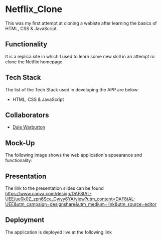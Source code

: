 # Netflix_Clone

This was my first attempt at cloning a webiste after learning the basics of HTML, CSS & JavaScript. 

## Functionality

It is a replica site in which I used to learn some new skill in an attempt ro clone the Netflix homepage

## Tech Stack

The list of the Tech Stack used in developing the APP are below:

* HTML, CSS & JavaScript


## Collaborators

* [Dale Warburton](https://github.com/Dezmondo7)

## Mock-Up

The following image shows the web application's appearance and functionality: 

## Presentation

The link to the presentation slides can be found https://www.canva.com/design/DAF8tAL-UEE/ue0k0Z_zpn6Sce_Cwyy6YA/view?utm_content=DAF8tAL-UEE&utm_campaign=designshare&utm_medium=link&utm_source=editor 

## Deployment

The application is deployed live at the following link 


